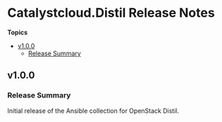 # Catalystcloud\.Distil Release Notes

**Topics**

- <a href="#v1-0-0">v1\.0\.0</a>
    - <a href="#release-summary">Release Summary</a>

<a id="v1-0-0"></a>
## v1\.0\.0

<a id="release-summary"></a>
### Release Summary

Initial release of the Ansible collection for OpenStack Distil\.
